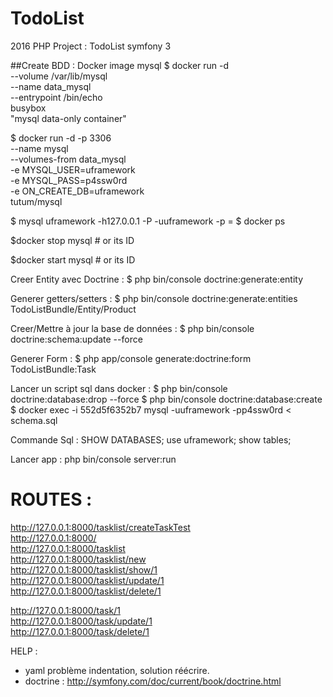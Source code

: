 # TodoList
2016 PHP Project : TodoList symfony 3

##Create BDD : Docker image mysql
$ docker run -d \
    --volume /var/lib/mysql \
    --name data_mysql \
    --entrypoint /bin/echo \
    busybox \
    "mysql data-only container"


$ docker run -d -p 3306 \
    --name mysql \
    --volumes-from data_mysql \
    -e MYSQL_USER=uframework \
    -e MYSQL_PASS=p4ssw0rd \
    -e ON_CREATE_DB=uframework \
    tutum/mysql


$ mysql uframework -h127.0.0.1 -P<assigned port> -uuframework -p
<assigned port> = $ docker ps

$docker stop mysql # or its ID

$docker start mysql # or its ID


Creer Entity avec Doctrine : $ php bin/console doctrine:generate:entity

Generer getters/setters : $ php bin/console doctrine:generate:entities TodoListBundle/Entity/Product

Creer/Mettre à jour la base de données : $ php bin/console doctrine:schema:update --force

Generer Form : $ php app/console generate:doctrine:form TodoListBundle:Task

Lancer un script sql dans docker :
$ php bin/console doctrine:database:drop --force
$ php bin/console doctrine:database:create
$ docker exec -i 552d5f6352b7 mysql -uuframework -pp4ssw0rd < schema.sql

Commande Sql :
SHOW DATABASES;
use uframework;
show tables;



Lancer app : php bin/console server:run

# ROUTES :
http://127.0.0.1:8000/tasklist/createTaskTest  
http://127.0.0.1:8000/  
http://127.0.0.1:8000/tasklist  
http://127.0.0.1:8000/tasklist/new  
http://127.0.0.1:8000/tasklist/show/1  
http://127.0.0.1:8000/tasklist/update/1  
http://127.0.0.1:8000/tasklist/delete/1  
     
http://127.0.0.1:8000/task/1  
http://127.0.0.1:8000/task/update/1  
http://127.0.0.1:8000/task/delete/1  


HELP : 
- yaml problème indentation, solution réécrire.
- doctrine : http://symfony.com/doc/current/book/doctrine.html


